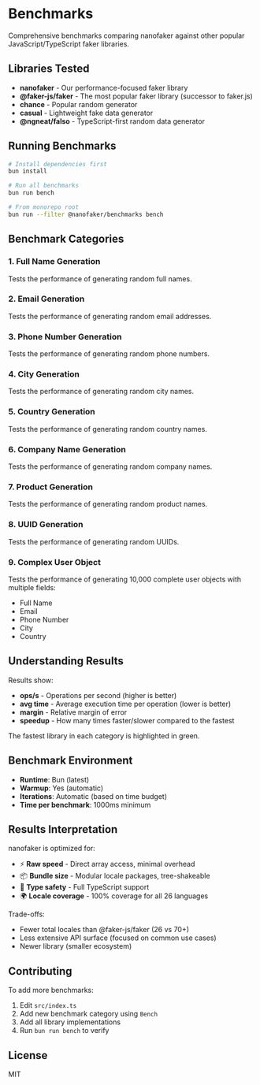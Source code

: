 # Benchmarks

Comprehensive benchmarks comparing nanofaker against other popular JavaScript/TypeScript faker libraries.

## Libraries Tested

- **nanofaker** - Our performance-focused faker library
- **@faker-js/faker** - The most popular faker library (successor to faker.js)
- **chance** - Popular random generator
- **casual** - Lightweight fake data generator
- **@ngneat/falso** - TypeScript-first random data generator

## Running Benchmarks

```bash
# Install dependencies first
bun install

# Run all benchmarks
bun run bench

# From monorepo root
bun run --filter @nanofaker/benchmarks bench
```

## Benchmark Categories

### 1. Full Name Generation
Tests the performance of generating random full names.

### 2. Email Generation
Tests the performance of generating random email addresses.

### 3. Phone Number Generation
Tests the performance of generating random phone numbers.

### 4. City Generation
Tests the performance of generating random city names.

### 5. Country Generation
Tests the performance of generating random country names.

### 6. Company Name Generation
Tests the performance of generating random company names.

### 7. Product Generation
Tests the performance of generating random product names.

### 8. UUID Generation
Tests the performance of generating random UUIDs.

### 9. Complex User Object
Tests the performance of generating 10,000 complete user objects with multiple fields:
- Full Name
- Email
- Phone Number
- City
- Country

## Understanding Results

Results show:
- **ops/s** - Operations per second (higher is better)
- **avg time** - Average execution time per operation (lower is better)
- **margin** - Relative margin of error
- **speedup** - How many times faster/slower compared to the fastest

The fastest library in each category is highlighted in green.

## Benchmark Environment

- **Runtime**: Bun (latest)
- **Warmup**: Yes (automatic)
- **Iterations**: Automatic (based on time budget)
- **Time per benchmark**: 1000ms minimum

## Results Interpretation

nanofaker is optimized for:
- ⚡ **Raw speed** - Direct array access, minimal overhead
- 📦 **Bundle size** - Modular locale packages, tree-shakeable
- 🎯 **Type safety** - Full TypeScript support
- 🌍 **Locale coverage** - 100% coverage for all 26 languages

Trade-offs:
- Fewer total locales than @faker-js/faker (26 vs 70+)
- Less extensive API surface (focused on common use cases)
- Newer library (smaller ecosystem)

## Contributing

To add more benchmarks:

1. Edit `src/index.ts`
2. Add new benchmark category using `Bench`
3. Add all library implementations
4. Run `bun run bench` to verify

## License

MIT
